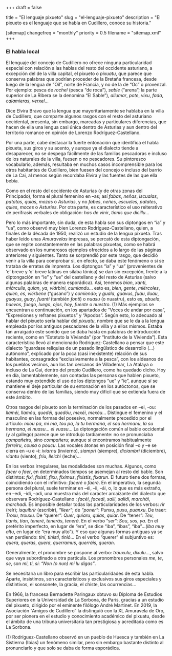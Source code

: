 +++
draft = false

title = "El lenguaje pixueto"
slug = "el-lenguaje-pixueto"
description = "El pixueto es el lenguaje que se habla en Cudillero, conoce su historia."

[sitemap]
  changefreq = "monthly"
  priority = 0.5
  filename = "sitemap.xml"
+++

### El habla local

El lenguaje del concejo de Cudillero no ofrece ninguna particularidad especial con relación a las hablas del resto del occidente asturiano, a excepción del de la villa capital, el pixueto o *pixuatu*, que parece que conserva palabras que podrían proceder de la Bretaña francesa, desde luego de la lengua de “Oil”, norte de Francia, y no de la de “Oc” o provenzal. Por ejemplo: pesca de *rochel* (pesca “de roca”), *sable* (“arena”; la parte superior de La Ribera se la denomina “El Sable”), *allumar*, *pote*, *vixu*, *fada*, *calamieras*, *verxel*...

Dice Elvira Bravo que la lengua que mayoritariamente se hablaba en la villa de Cudillero, que comparte algunos rasgos con el resto del asturiano occidental, presenta, sin embargo, marcadas y particulares diferencias, que hacen de ella una lengua casi única dentro de Asturias y aun dentro del territorio romance en opinión de Lorenzo Rodríguez-Castellano.

Por una parte, cabe destacar la fuerte entonación que identifica el habla pixueta, sus giros y su acento, y aunque ya el dialecto tiende a desaparecer, no se despega fácilmente de las familias pescadoras e incluso de los naturales de la villa, fuesen o no pescadores. Su pintoresco vocabulario, además, resultaba en muchos casos incomprensible para los otros habitantes de Cudillero, bien fuesen del concejo o incluso del barrio de La Cai, al menos según recordaba Elvira y las fuentes de las que ella bebía.

Como en el resto del occidente de Asturias (y de otras zonas del Principado), forma el plural femenino en –as; así *fabas*, *neñas*, *iscualas*, *patatas*, *quias*, *mozas* o *Asturias*, y no *fabes*, *neñes*, *escueles*, *patates*, *quies*, *moces* o *Asturies*. Por otra parte, es característico el uso reiterativo de perífrasis verbales de obligación: *has de vinir*, *tianis que dicillu*…

Pero lo más importante, sin duda, de esta habla son sus diptongos en “ia” y “ua”, como observó muy bien Lorenzo Rodríguez-Castellano, quien, a finales de la década de 1950, realizó un estudio de la lengua pixueta. Tras haber leído unas *Amuravelas* impresas, se percató de esta diptongación, que se repite constantemente en las palabras pixuetas, como se habrá observado en los numerosos ejemplos ofrecidos a lo largo de las páginas anteriores y siguientes. Tanto se sorprendió por este rasgo, que decidió venir a la villa para comprobar si, en efecto, se daba este fenómeno o si se trataba de erratas de imprenta. Los diptongos “ia” y “ua” (provenientes de ‘e’ breve y ‘o’ breve latinas en sílaba tónica) se dan sin excepción, frente a la diptongación en “ie” y “ue” del castellano y del resto de Asturias (salvo algunas palabras de manera esporádica). Así, tenemos *bian*, *xanti*, *miárculis*, *quian*, *ya*, *viárbini*, *cumiandu*… esto es, *bien*, *gente*, *miércoles*, *quien*, *es*, *viérbene* (“gusano”) y *comiendo*; y *guala*, *guavus*, *fuau*, *lluau*, *guayus*, *guay*, *fuanti* (también *fonti*) o *nuasu* (o nuastru), esto es, *abuela*, *huevos*, *fuego*, *luego*, *ojos*, *hoy*, *fuente* o *nuestro*. (1) Más ejemplos se encuentran a continuación, en los apartados de “Voces de andar por casa”, “Expresiones y refranes pixuetos” y “Apodos”. Según esto, lo adecuado al hablar del pixueto sería hablar del *pixuatu*, nombre que se le da a la lengua empleada por los antiguos pescadores de la villa y a ellos mismos. Estaba tan arraigado este sonido que se daba hasta en palabras de introducción reciente, como en “Estetuto la Vivianda” (por “Instituto de la Vivienda”). Esta característica llevó al mencionado Rodríguez-Castellano a pensar que este dialecto “guardase reliquias de un pasado lingüístico de desarrollo (…) autónomo”, explicado por la poca (casi inexistente) relación de sus habitantes, consagrados “exclusivamente a la pesca”, con los aldeanos de los pueblos vecinos, aun los tan cercanos de Villademar, La Atalaya o incluso de La Cai, dentro del propio Cudillero, como ha quedado dicho. Hoy en día, lamentablemente, son contadas las personas que hablen pixueto, estando muy extendido el uso de los diptongos “ue” y “ie”, aunque sí se mantiene el deje particular de su entonación en los autóctonos, que se conserva dentro de las familias, siendo muy difícil que se extienda fuera de este ámbito.

Otros rasgos del pixueto son la terminación de los pasados en –ei, -ou: *llaméi*, *llamóu*, *quedéi*, *quedóu*, *mexéi*, *mexóu*… Distingue el femenino y el masculino en las formas del posesivo, normalmente precedido por el artículo: *miou pa*, *mi ma*, *tou pa*, *la tu hermana*, *el sou hermanu*, *la su hermana*, *el nuasu*…  *el vuasu*… La diptongación común al bable occidental (y al gallego) parece que se introdujo tardíamente: no se pronunciaba *compañeiru*, sino *compañeru*; aunque sí encontramos habitualmente *ferreiru*, *cousa* o *poucu*. Las vocales átonas en posición final –o y –e se cierra en –u e –i: *iviarnu* (invierno), *siampri* (siempre), *diciambri* (diciembre), *viantu* (viento), *fríu*, *lleichi* (leche)…

En los verbos irregulares, las modalidades son muchas. Algunos, como *facer* o *faer*, en determinados tiempos se asemejan al resto del bable. Son distintos: *fixi*, *fixisti*, *fixu*, *fiximus*, *fixistis*, *fixarun*. El futuro tiene dos formas, coincidiendo con el infinitivo: *faceré* o *faeré*. En el imperativo, la segunda persona del plural, suele terminar en –éi, –ii, –ái, o, lo que es más extraño, en –edi, –idi, –adi, una muestra más del carácter arcaizante del dialecto que observara Rodríguez-Castellano : *facéi*, *facedi*, *salii*, *salidi*, *marchái*, *marchadi*. Es imposible detallar todas las particularidades de los verbos: *rir* (reír); *isquibrir* (escribir), *“lleer”*; de *“poner”*: *Punxu*, *puxu*, *puanxu*. De traer: *Troxu*, *trouxu*. De “querer”: *Quer*, *quiaru*, *quias*, *quiar*. De “tener”: *Teu*, *tianis*, *tian*, *teneré*, *tenerás*, *tenerá*. En el verbo “ser”: *Sou*, *sos*, *ya*. En el pretérito imperfecto, en lugar de “era”, se dice “iba”, “ibas”, “iba”...(*Iba muy altu*,  en lugar de “era muy alto”). Y eso que algunas formas antiguas ya se van perdiendo: *tiní*, *tinisti*, *tinió*... En el verbo “querer” el subjuntivo es: *quera*, *queras*, *quera*, *querramus*, *querráis*, *queran*.

Generalmente, el pronombre se pospone al verbo: *tróuxulu*, *díxulu*..., salvo que vaya subordinado a otra partícula. Los pronombres personales *me*, *te*, *se*, son *mi*, *ti*, *si*: *“Non (o nun) mi lu digas”*.

Se necesitaría un libro para escribir las particularidades de esta habla. Aparte, insistimos, son característicos y exclusivos sus giros especiales y distintivos, el sonsonete, la gracia, el chiste, las ocurrencias...

En 1966, la francesa Bernadette Paringaux obtuvo su Diploma de Estudios Superiores en la Universidad de La Sorbona, de París, gracias a un estudio del pixueto, dirigido por el eminente filólogo André Martinet. En 2019, la Asociación “Amigos de Cudillero” la distinguió con la XL Amuravela de Oro, por ser pionera en el estudio y conocimiento académico del pixuatu, desde el ámbito de una tribuna universitaria tan prestigiosa y acreditada como es La Sorbona.

(1) Rodríguez-Castellano observó en un pueblo de Huesca y también en La Sistierna (Ibias) un fenómeno similar, pero sin embargo bastante distinto al pronunciarlo y que solo se daba de forma esporádica.

